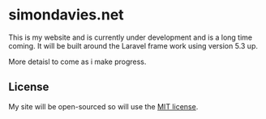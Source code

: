 # simondavies.net

This is my website and is currently under development and is a long time coming.   It will be built around the
Laravel frame work using version 5.3 up.

More detaisl to come as i make progress.

## License

My site will be open-sourced so will use the  [MIT license](http://opensource.org/licenses/MIT).
